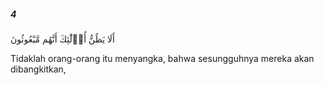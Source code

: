 ##### 4

<span class="ayah">أَلَا يَظُنُّ أُو۟لَٰٓئِكَ أَنَّهُم مَّبْعُوثُونَ</span>

<span class="ayah_translation">Tidaklah orang-orang itu menyangka, bahwa sesungguhnya mereka akan dibangkitkan,</span>
